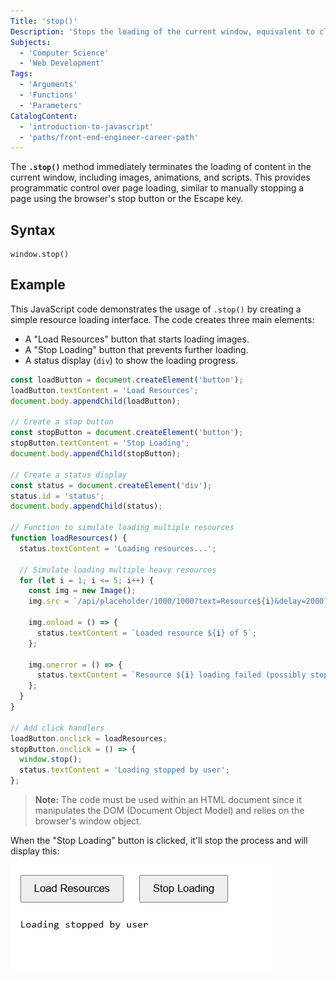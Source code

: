 ```yaml
---
Title: 'stop()'
Description: 'Stops the loading of the current window, equivalent to clicking the stop button of browser.'
Subjects:
  - 'Computer Science'
  - 'Web Development'
Tags:
  - 'Arguments'
  - 'Functions'
  - 'Parameters'
CatalogContent:
  - 'introduction-to-javascript'
  - 'paths/front-end-engineer-career-path'
---
```


The **`.stop()`** method immediately terminates the loading of content in the current window, including images, animations, and scripts. This provides programmatic control over page loading, similar to manually stopping a page using the browser's stop button or the Escape key.

## Syntax

```pseudo
window.stop()
```

## Example

This JavaScript code demonstrates the usage of `.stop()` by creating a simple resource loading interface. The code creates three main elements:

- A "Load Resources" button that starts loading images.
- A "Stop Loading" button that prevents further loading.
- A status display (`div`) to show the loading progress.

```js
const loadButton = document.createElement('button');
loadButton.textContent = 'Load Resources';
document.body.appendChild(loadButton);

// Create a stop button
const stopButton = document.createElement('button');
stopButton.textContent = 'Stop Loading';
document.body.appendChild(stopButton);

// Create a status display
const status = document.createElement('div');
status.id = 'status';
document.body.appendChild(status);

// Function to simulate loading multiple resources
function loadResources() {
  status.textContent = 'Loading resources...';

  // Simulate loading multiple heavy resources
  for (let i = 1; i <= 5; i++) {
    const img = new Image();
    img.src = `/api/placeholder/1000/1000?text=Resource${i}&delay=2000`;

    img.onload = () => {
      status.textContent = `Loaded resource ${i} of 5`;
    };

    img.onerror = () => {
      status.textContent = `Resource ${i} loading failed (possibly stopped)`;
    };
  }
}

// Add click handlers
loadButton.onclick = loadResources;
stopButton.onclick = () => {
  window.stop();
  status.textContent = 'Loading stopped by user';
};
```

> **Note:** The code must be used within an HTML document since it manipulates the DOM (Document Object Model) and relies on the browser's window object.

When the "Stop Loading" button is clicked, it'll stop the process and will display this:

![Window.stop() Code Output](https://raw.githubusercontent.com/Codecademy/docs/main/media/window-stop-1.png)
